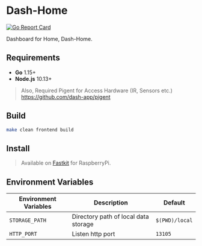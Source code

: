 # Dash-Home

[![Go Report Card](https://goreportcard.com/badge/github.com/dash-app/dash-home)](https://goreportcard.com/report/github.com/dash-app/dash-home)

Dashboard for Home, Dash-Home.

## Requirements
* **Go** 1.15+
* **Node.js** 10.13+
> Also, Required Pigent for Access Hardware (IR, Sensors etc.) \
> https://github.com/dash-app/pigent

## Build
```bash
make clean frontend build
```

## Install
> Available on [Fastkit](https://github.com/dash-app/fastkit) for RaspberryPi.

## Environment Variables
| Environment Variables | Description      | Default |
|-----------------------|------------------|---------|
| `STORAGE_PATH` | Directory path of local data storage | `$(PWD)/local` |
| `HTTP_PORT` | Listen http port | `13105` |

